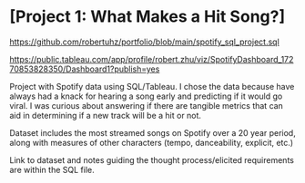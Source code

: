 # [Project 1: What Makes a Hit Song?] 

https://github.com/robertuhz/portfolio/blob/main/spotify_sql_project.sql

https://public.tableau.com/app/profile/robert.zhu/viz/SpotifyDashboard_17270853828350/Dashboard1?publish=yes

Project with Spotify data using SQL/Tableau. I chose the data because have always had a knack for hearing a song early and predicting if it would go viral. I was curious about answering if there are tangible metrics that can aid in determining if a new track will be a hit or not.

Dataset includes the most streamed songs on Spotify over a 20 year period, along with measures of other characters (tempo, danceability, explicit, etc.)

Link to dataset and notes guiding the thought process/elicited requirements are within the SQL file.
